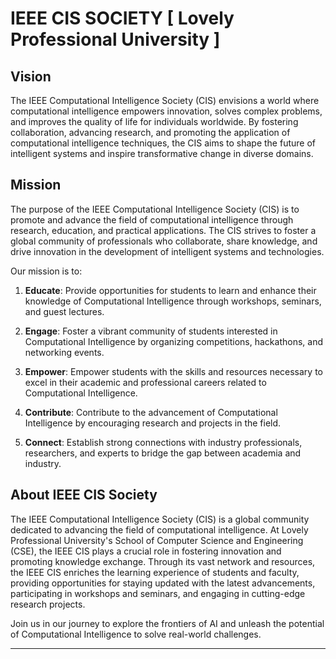# IEEE CIS SOCIETY [ Lovely Professional University ]

## Vision

The IEEE Computational Intelligence Society (CIS) envisions a world where computational intelligence empowers innovation, solves complex problems, and improves the quality of life for individuals worldwide. By fostering collaboration, advancing research, and promoting the application of computational intelligence techniques, the CIS aims to shape the future of intelligent systems and inspire transformative change in diverse domains.

## Mission

The purpose of the IEEE Computational Intelligence Society (CIS) is to promote and advance the field of computational intelligence through research, education, and practical applications. The CIS strives to foster a global community of professionals who collaborate, share knowledge, and drive innovation in the development of intelligent systems and technologies.

Our mission is to:

1. **Educate**: Provide opportunities for students to learn and enhance their knowledge of Computational Intelligence through workshops, seminars, and guest lectures.

2. **Engage**: Foster a vibrant community of students interested in Computational Intelligence by organizing competitions, hackathons, and networking events.

3. **Empower**: Empower students with the skills and resources necessary to excel in their academic and professional careers related to Computational Intelligence.

4. **Contribute**: Contribute to the advancement of Computational Intelligence by encouraging research and projects in the field.

5. **Connect**: Establish strong connections with industry professionals, researchers, and experts to bridge the gap between academia and industry.

## About IEEE CIS Society

The IEEE Computational Intelligence Society (CIS) is a global community dedicated to advancing the field of computational intelligence. At Lovely Professional University's School of Computer Science and Engineering (CSE), the IEEE CIS plays a crucial role in fostering innovation and promoting knowledge exchange. Through its vast network and resources, the IEEE CIS enriches the learning experience of students and faculty, providing opportunities for staying updated with the latest advancements, participating in workshops and seminars, and engaging in cutting-edge research projects.



Join us in our journey to explore the frontiers of AI and unleash the potential of Computational Intelligence to solve real-world challenges.

---

